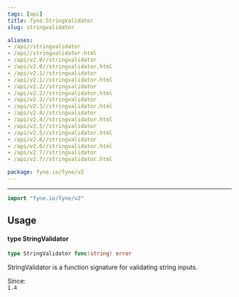 ```yaml
---
tags: [api]
title: fyne.StringValidator
slug: stringvalidator

aliases:
- /api//stringvalidator
- /api//stringvalidator.html
- /api/v2.0//stringvalidator
- /api/v2.0//stringvalidator.html
- /api/v2.1//stringvalidator
- /api/v2.1//stringvalidator.html
- /api/v2.2//stringvalidator
- /api/v2.2//stringvalidator.html
- /api/v2.3//stringvalidator
- /api/v2.3//stringvalidator.html
- /api/v2.4//stringvalidator
- /api/v2.4//stringvalidator.html
- /api/v2.5//stringvalidator
- /api/v2.5//stringvalidator.html
- /api/v2.6//stringvalidator
- /api/v2.6//stringvalidator.html
- /api/v2.7//stringvalidator
- /api/v2.7//stringvalidator.html

package: fyne.io/fyne/v2
---
```



---
```go
import "fyne.io/fyne/v2"
```

## Usage

#### type StringValidator

```go
type StringValidator func(string) error
```

StringValidator is a function signature for validating string inputs.


<div class="since">Since: <code>
1.4</code></div>
